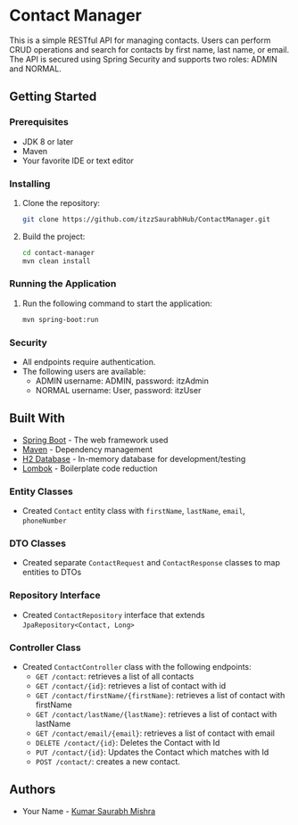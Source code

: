 # Contact Manager

This is a simple RESTful API for managing contacts. Users can perform CRUD operations and search for contacts by first name, last name, or email. The API is secured using Spring Security and supports two roles: ADMIN and NORMAL.

## Getting Started

### Prerequisites

- JDK 8 or later
- Maven
- Your favorite IDE or text editor

### Installing

1. Clone the repository:

   ```sh
   git clone https://github.com/itzzSaurabhHub/ContactManager.git
   ```

2. Build the project:

   ```sh
   cd contact-manager
   mvn clean install
   ```

### Running the Application

1. Run the following command to start the application:

   ```sh
   mvn spring-boot:run
   ```
### Security

- All endpoints require authentication.
- The following users are available:
  - ADMIN username: ADMIN, password: itzAdmin
  - NORMAL username: User, password: itzUser

## Built With

- [Spring Boot](https://spring.io/projects/spring-boot) - The web framework used
- [Maven](https://maven.apache.org/) - Dependency management
- [H2 Database](https://www.h2database.com/html/main.html) - In-memory database for development/testing
- [Lombok](https://projectlombok.org/) - Boilerplate code reduction

### Entity Classes

- Created `Contact` entity class with `firstName`, `lastName`, `email`, `phoneNumber`

### DTO Classes

- Created separate `ContactRequest` and `ContactResponse` classes to map entities to DTOs

### Repository Interface

- Created `ContactRepository` interface that extends `JpaRepository<Contact, Long>`

### Controller Class

- Created `ContactController` class with the following endpoints:
  - `GET /contact`: retrieves a list of all contacts
  - `GET /contact/{id}`: retrieves a list of contact with id
  - `GET /contact/firstName/{firstName}`: retrieves a list of contact with firstName
  - `GET /contact/lastName/{lastName}`: retrieves a list of contact with lastName
  - `GET /contact/email/{email}`: retrieves a list of contact with email
  - `DELETE /contact/{id}`: Deletes the Contact with Id
  - `PUT /contact/{id}`: Updates the Contact which matches with Id
  - `POST /contact/`: creates a new contact.

## Authors

- Your Name - [Kumar Saurabh Mishra](https://www.linkedin.com/in/saurabh751/)